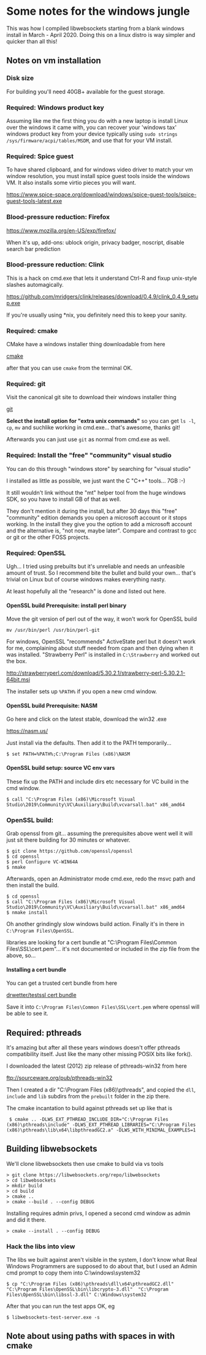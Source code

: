 # Some notes for the windows jungle

This was how I compiled libwebsockets starting from a blank windows install
in March - April 2020.  Doing this on a linux distro is way simpler and quicker
than all this!

## Notes on vm installation

### Disk size

For building you'll need 40GB+ available for the guest storage.

### Required: Windows product key

Assuming like me the first thing you do with a new laptop is install Linux over
the windows it came with, you can recover your 'windows tax' windows product key
from your device typically using `sudo strings /sys/firmware/acpi/tables/MSDM`,
and use that for your VM install.

### Required: Spice guest 

To have shared clipboard, and for windows video driver to match your vm window
resolution, you must install spice guest tools inside the windows VM.  It also
installs some virtio pieces you will want.

https://www.spice-space.org/download/windows/spice-guest-tools/spice-guest-tools-latest.exe

### Blood-pressure reduction: Firefox

https://www.mozilla.org/en-US/exp/firefox/

When it's up, add-ons: ublock origin, privacy badger, noscript, disable search
bar prediction

### Blood-pressure reduction: Clink

This is a hack on cmd.exe that lets it understand Ctrl-R and fixup unix-style
slashes automagically.

https://github.com/mridgers/clink/releases/download/0.4.9/clink_0.4.9_setup.exe

If you're usually using *nix, you definitely need this to keep your sanity.

### Required: cmake

CMake have a windows installer thing downloadable from here

[cmake](https://cmake.org/download/)

after that you can use `cmake` from the terminal OK.

### Required: git

Visit the canonical git site to download their windows installer thing

[git](https://git-scm.com/download/win)

**Select the install option for "extra unix commands"** so you can get `ls -l`,
`cp`, `mv` and suchlike working in cmd.exe... that's awesome, thanks git!

Afterwards you can just use `git` as normal from cmd.exe as well.

### Required: Install the "free" "community" visual studio

You can do this through "windows store" by searching for "visual studio"

I installed as little as possible, we just want the C "C++" tools... 7GB :-)

It still wouldn't link without the "mt" helper tool from the
huge windows SDK, so you have to install GB of that as well.

They don't mention it during the install, but after 30 days this "free"
"community" edition demands you open a microsoft account or it stops working.
In the install they give you the option to add a microsoft account and the
alternative is, "not now, maybe later".  Compare and contrast to gcc or git or
the other FOSS projects.

### Required: OpenSSL

Ugh... I tried using prebuilts but it's unreliable and needs an unfeasible
amount of trust.  So I recommend bite the bullet and build your own... that's
trivial on Linux but of course windows makes everything nasty.

At least hopefully all the "research" is done and listed out here.

#### OpenSSL build Prerequisite: install perl binary

Move the git version of perl out of the way, it won't work for OpenSSL build

```
mv /usr/bin/perl /usr/bin/perl-git
```

For windows, OpenSSL "recommends" ActiveState perl but it doesn't work for me,
complaining about stuff needed from cpan and then dying when it was installed.
"Strawberry Perl" is installed in `C:\Strawberry` and worked out the box.

http://strawberryperl.com/download/5.30.2.1/strawberry-perl-5.30.2.1-64bit.msi

The installer sets up `%PATH%` if you open a new cmd window.  

#### OpenSSL build Prerequisite: NASM

Go here and click on the latest stable, download the win32 .exe

https://nasm.us/

Just install via the defaults.  Then add it to the PATH temporarily...

```
$ set PATH=%PATH%;C:\Program Files (x86)\NASM
```

#### OpenSSL build setup: source VC env vars

These fix up the PATH and include dirs etc necessary for VC build in the cmd
window.

```
$ call "C:\Program Files (x86)\Microsoft Visual Studio\2019\Community\VC\Auxiliary\Build\vcvarsall.bat" x86_amd64
```

### OpenSSL build:

Grab openssl from git... assuming the prerequisites above went well it will
just sit there building for 30 minutes or whatever.

```
$ git clone https://github.com/openssl/openssl
$ cd openssl
$ perl Configure VC-WIN64A
$ nmake
```

Afterwards, open an Administrator mode cmd.exe, redo the msvc path and then
install the build.

```
$ cd openssl
$ call "C:\Program Files (x86)\Microsoft Visual Studio\2019\Community\VC\Auxiliary\Build\vcvarsall.bat" x86_amd64
$ nmake install
```

Oh another grindingly slow windows build action.  Finally it's in there in
`C:\Program Files\OpenSSL`.

libraries are looking for a cert bundle at "C:\Program Files\Common Files\SSL\cert.pem"...
it's not documented or included in the zip file from the above, so...

#### Installing a cert bundle

You can get a trusted cert bundle from here

[drwetter/testssl cert bundle](https://raw.githubusercontent.com/drwetter/testssl.sh/3.1dev/etc/Microsoft.pem)

Save it into `C:\Program Files\Common Files\SSL\cert.pem` where openssl will be able to see it.

## Required: pthreads

It's amazing but after all these years windows doesn't offer pthreads compatibility
itself.  Just like the many other missing POSIX bits like fork().

I downloaded the latest (2012) zip release of pthreads-win32 from here

ftp://sourceware.org/pub/pthreads-win32

Then I created a dir "C:\Program Files (x86)\pthreads", and copied the `dll`,
`include` and `lib` subdirs from the `prebuilt` folder in the zip there.

The cmake incantation to build against pthreads set up like that is

```
 $ cmake .. -DLWS_EXT_PTHREAD_INCLUDE_DIR="C:\Program Files (x86)\pthreads\include" -DLWS_EXT_PTHREAD_LIBRARIES="C:\Program Files (x86)\pthreads\lib\x64\libpthreadGC2.a" -DLWS_WITH_MINIMAL_EXAMPLES=1
```

## Building libwebsockets

We'll clone libwebsockets then use cmake to build via vs tools

```
> git clone https://libwebsockets.org/repo/libwebsockets
> cd libwebsockets
> mkdir build
> cd build
> cmake ..
> cmake --build . --config DEBUG
```

Installing requires admin privs, I opened a second cmd window as admin and did it
there.

```
> cmake --install . --config DEBUG
```

### Hack the libs into view

The libs we built against aren't visible in the system, I don't know what
Real Windows Programmers are supposed to do about that, but I used an Admin cmd
prompt to copy them into C:\windows\system32

```
$ cp "C:\Program Files (x86)\pthreads\dll\x64\pthreadGC2.dll" "C:\Program Files\OpenSSL\bin\libcrypto-3.dll"  "C:\Program Files\OpenSSL\bin\libssl-3.dll" C:\Windows\system32
```

After that you can run the test apps OK, eg

```
$ libwebsockets-test-server.exe -s
```

## Note about using paths with spaces in with cmake


